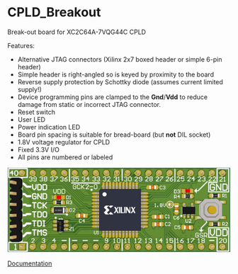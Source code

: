 # CPLD_Breakout
Break-out board for XC2C64A-7VQG44C CPLD

Features:  
* Alternative JTAG connectors (Xilinx 2x7 boxed header or simple 6-pin header)
* Simple header is right-angled so is keyed by proximity to the board 
* Reverse supply protection by Schottky diode (assumes current limited supply!)
* Device programming pins are clamped to the __Gnd__/__Vdd__ to reduce damage from static or incorrect JTAG connector.
* Reset switch
* User LED
* Power indication LED
* Board pin spacing is suitable for bread-board (but __not__ DIL socket)
* 1.8V voltage regulator for CPLD
* Fixed 3.3V I/O
* All pins are numbered or labeled

![An image](https://raw.githubusercontent.com/podonoghue/CPLD_Breakout/master/CPLD_Breakout.png "Board Image")

[Documentation](CPLD_Breakout.pdf)
